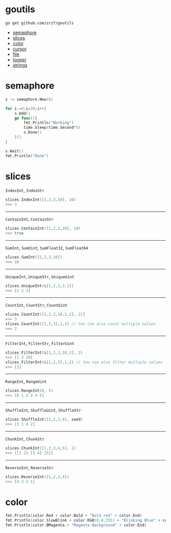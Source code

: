 # goutils

```go get github.com/zrzf/goutils```
- [semaphore](#semaphore)
- [slices](#slices)
- [color](#color)
- [cursor](#cursor)
- [file](#file)
- [looper](#looper)
- [strings](#strings)

# semaphore
```go
s := semaphore.New(6)

for i:=0;i<20;i++{
    s.Add()
    go func(){
        fmt.Println("Working")
        time.Sleep(time.Second*5)
        s.Done()
    }()
}

s.Wait()
fmt.Println("Done")
```

# slices
```IndexInt```, ```IndexStr```
```go
slices.IndexInt([1,2,3,10], 10)
>>> 3
```
---
```ContainInt```, ```ContainStr```
```go
slices.ContainInt([1,2,3,10], 10)
>>> true
```
---
```SumInt```, ```SumUint```, ```SumFloat32```, ```SumFloat64```
```go
slices.SumInt([1,2,3,10])
>>> 16
```
---
```UniqueInt```, ```UniqueStr```, ```UniqueUint```
```go
slices.UniqueInt(&[1,2,3,3,1])
>>> [1 2 3]
```
---
```CountInt```, ```CountStr```, ```CountUint```
```go
slices.CountInt([1,2,3,10,2,2], 2)]
>>> 3
slices.CountInt([1,2,3],1,2) // You can also count multiple values
>>> 2
```
---
```FilterInt```, ```FilterStr```, ```FilterUint```
```go
slices.FilterInt(&[1,2,3,10,2], 2)
>>> [1 3 10]
slices.FilterInt(&[1,2,3],1,2) // You can also filter multiple values
>>> [3]
```
---
```RangeInt```, ```RangeUint```
```go
slices.RangeInt(0, 5)
>>> [0 1 2 3 4 5]
```
---
```ShuffleInt```, ```ShuffleUint```, ```ShuffleStr```
```go
slices.ShuffleInt([1,2,3,4], seed)
>>> [3 1 4 2]
```
---
```ChunkInt```, ```ChunkStr```
```go
slices.ChunkInt([1,2,3,4,5], 2)
>>> [[1 2] [3 4] [5]]
```
---
```ReverseInt```, ```ReverseStr```
```go
slices.ReverseInt([1,2,3,4])
>>> [4 3 2 1]
```

# color
```go
fmt.Println(color.Red + color.Bold + "Bold red" + color.End)
fmt.Println(color.SlowBlink + color.RGB(0,0,255) + "Blinking Blue" + color.End)
fmt.Println(color.BMagenta + "Magenta Background" + color.End)
```

